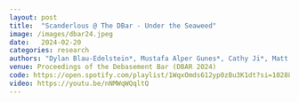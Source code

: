 ```yaml
---
layout: post
title:  "Scanderlous @ The DBar - Under the Seaweed"
image: /images/dbar24.jpeg
date:   2024-02-20
categories: research    
authors: "Dylan Blau-Edelstein*, Mustafa Alper Gunes*, Cathy Ji*, Matt Schulz*, Stefan Clarke*, Alexander Raistrick* (*equal contribution)"
venue: Proceedings of the Debasement Bar (DBAR 2024)
code: https://open.spotify.com/playlist/1WqxOmds612yp0zBu3K1dt?si=1028893a287c4be3
video: https://youtu.be/nNMWqWQqltQ
---
```

    